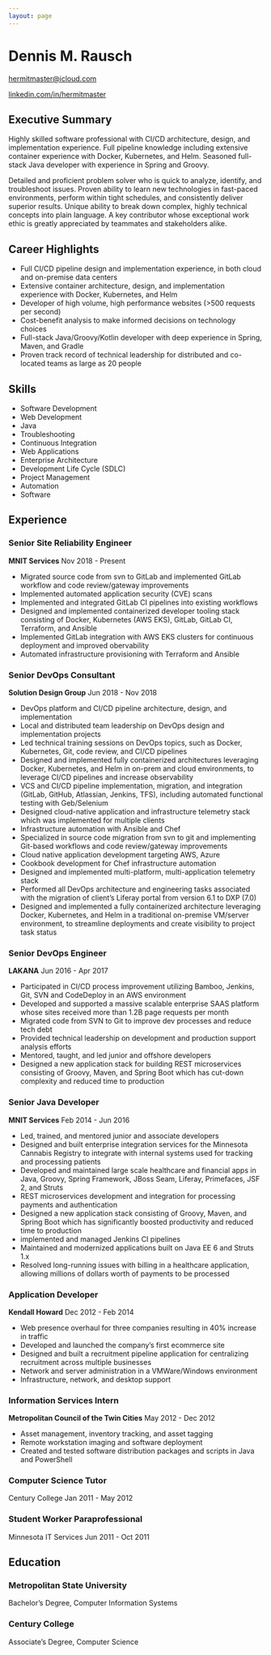 ```yaml
---
layout: page
---
```


# Dennis M. Rausch

[hermitmaster@icloud.com](mailto:hermitmaster@icloud.com)

[linkedin.com/in/hermitmaster](https://linkedin.com/in/hermitmaster)

## Executive Summary

Highly skilled software professional with CI/CD architecture, design, and
implementation experience. Full pipeline knowledge including extensive container
experience with Docker, Kubernetes, and Helm. Seasoned full-stack Java developer
with experience in Spring and Groovy.

Detailed and proficient problem solver who is quick to analyze, identify, and
troubleshoot issues. Proven ability to learn new technologies in fast-paced
environments, perform within tight schedules, and consistently deliver superior
results. Unique ability to break down complex, highly technical concepts into
plain language. A key contributor whose exceptional work ethic is greatly
appreciated by teammates and stakeholders alike.

## Career Highlights

- Full CI/CD pipeline design and implementation experience, in both cloud and
  on-premise data centers
- Extensive container architecture, design, and implementation experience with
  Docker, Kubernetes, and Helm
- Developer of high volume, high performance websites (>500 requests per second)
- Cost-benefit analysis to make informed decisions on technology choices
- Full-stack Java/Groovy/Kotlin developer with deep experience in Spring, Maven,
  and Gradle
- Proven track record of technical leadership for distributed and co-located
  teams as large as 20 people

## Skills

- Software Development
- Web Development
- Java
- Troubleshooting
- Continuous Integration
- Web Applications
- Enterprise Architecture
- Development Life Cycle (SDLC)
- Project Management
- Automation
- Software

## Experience

### Senior Site Reliability Engineer

**MNIT Services** Nov 2018 - Present

- Migrated source code from svn to GitLab and implemented GitLab workflow and
  code review/gateway improvements
- Implemented automated application security (CVE) scans
- Implemented and integrated GitLab CI pipelines into existing workflows
- Designed and implemented containerized developer tooling stack consisting of
  Docker, Kubernetes (AWS EKS), GitLab, GitLab CI, Terraform, and Ansible
- Implemented GitLab integration with AWS EKS clusters for continuous deployment
  and improved obervability
- Automated infrastructure provisioning with Terraform and Ansible

### Senior DevOps Consultant

**Solution Design Group** Jun 2018 - Nov 2018

- DevOps platform and CI/CD pipeline architecture, design, and implementation
- Local and distributed team leadership on DevOps design and implementation
  projects
- Led technical training sessions on DevOps topics, such as Docker, Kubernetes,
  Git, code review, and CI/CD pipelines
- Designed and implemented fully containerized architectures leveraging Docker,
  Kubernetes, and Helm in on-prem and cloud environments, to leverage CI/CD
  pipelines and increase observability
- VCS and CI/CD pipeline implementation, migration, and integration (GitLab,
  GitHub, Atlassian, Jenkins, TFS), including automated functional testing with
  Geb/Selenium
- Designed cloud-native application and infrastructure telemetry stack which was
  implemented for multiple clients
- Infrastructure automation with Ansible and Chef
- Specialized in source code migration from svn to git and implementing
  Git-based workflows and code review/gateway improvements
- Cloud native application development targeting AWS, Azure
- Cookbook development for Chef infrastructure automation
- Designed and implemented multi-platform, multi-application telemetry stack
- Performed all DevOps architecture and engineering tasks associated with the
  migration of client’s Liferay portal from version 6.1 to DXP (7.0)
- Designed and implemented a fully containerized architecture leveraging Docker,
  Kubernetes, and Helm in a traditional on-premise VM/server environment, to
  streamline deployments and create visibility to project task status

### Senior DevOps Engineer

**LAKANA** Jun 2016 - Apr 2017

- Participated in CI/CD process improvement utilizing Bamboo, Jenkins, Git, SVN
  and CodeDeploy in an AWS environment
- Developed and supported a massive scalable enterprise SAAS platform whose
  sites received more than 1.2B page requests per month
- Migrated code from SVN to Git to improve dev processes and reduce tech debt
- Provided technical leadership on development and production support analysis
  efforts
- Mentored, taught, and led junior and offshore developers
- Designed a new application stack for building REST microservices consisting of
  Groovy, Maven, and Spring Boot which has cut-down complexity and reduced time
  to production

### Senior Java Developer

**MNIT Services** Feb 2014 - Jun 2016

- Led, trained, and mentored junior and associate developers
- Designed and built enterprise integration services for the Minnesota Cannabis
  Registry to integrate with internal systems used for tracking and processing
  patients
- Developed and maintained large scale healthcare and financial apps in Java,
  Groovy, Spring Framework, JBoss Seam, Liferay, Primefaces, JSF 2, and Struts
- REST microservices development and integration for processing payments and
  authentication
- Designed a new application stack consisting of Groovy, Maven, and Spring Boot
  which has significantly boosted productivity and reduced time to production
- implemented and managed Jenkins CI pipelines
- Maintained and modernized applications built on Java EE 6 and Struts 1.x
- Resolved long-running issues with billing in a healthcare application,
  allowing millions of dollars worth of payments to be processed

### Application Developer

**Kendall Howard** Dec 2012 - Feb 2014

- Web presence overhaul for three companies resulting in 40% increase in traffic
- Developed and launched the company’s first ecommerce site
- Designed and built a recruitment pipeline application for centralizing
  recruitment across multiple businesses
- Network and server administration in a VMWare/Windows environment
- Infrastructure, network, and desktop support

### Information Services Intern

**Metropolitan Council of the Twin Cities** May 2012 - Dec 2012

- Asset management, inventory tracking, and asset tagging
- Remote workstation imaging and software deployment
- Created and tested software distribution packages and scripts in Java and
  PowerShell

### Computer Science Tutor

Century College Jan 2011 - May 2012

### Student Worker Paraprofessional

Minnesota IT Services Jun 2011 - Oct 2011

## Education

### Metropolitan State University

Bachelor’s Degree, Computer Information Systems

### Century College

Associate’s Degree, Computer Science
